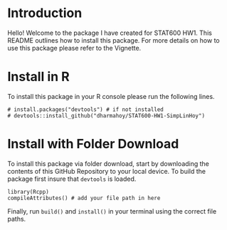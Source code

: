 # Introduction

Hello! Welcome to the package I have created for STAT600 HW1. This README outlines how to install this package. For more details on how to use this package please refer to the Vignette.

# Install in R

To install this package in your R console please run the following lines.

```{r}
# install.packages("devtools") # if not installed
# devtools::install_github("dharmahoy/STAT600-HW1-SimpLinHoy")
```

# Install with Folder Download

To install this package via folder download, start by downloading the contents of this GitHub Repository to your local device. To build the package first insure that `devtools` is loaded.

```{r}
library(Rcpp)
compileAttributes() # add your file path in here
```

Finally, run `build()` and `install()` in your terminal using the correct file paths.
